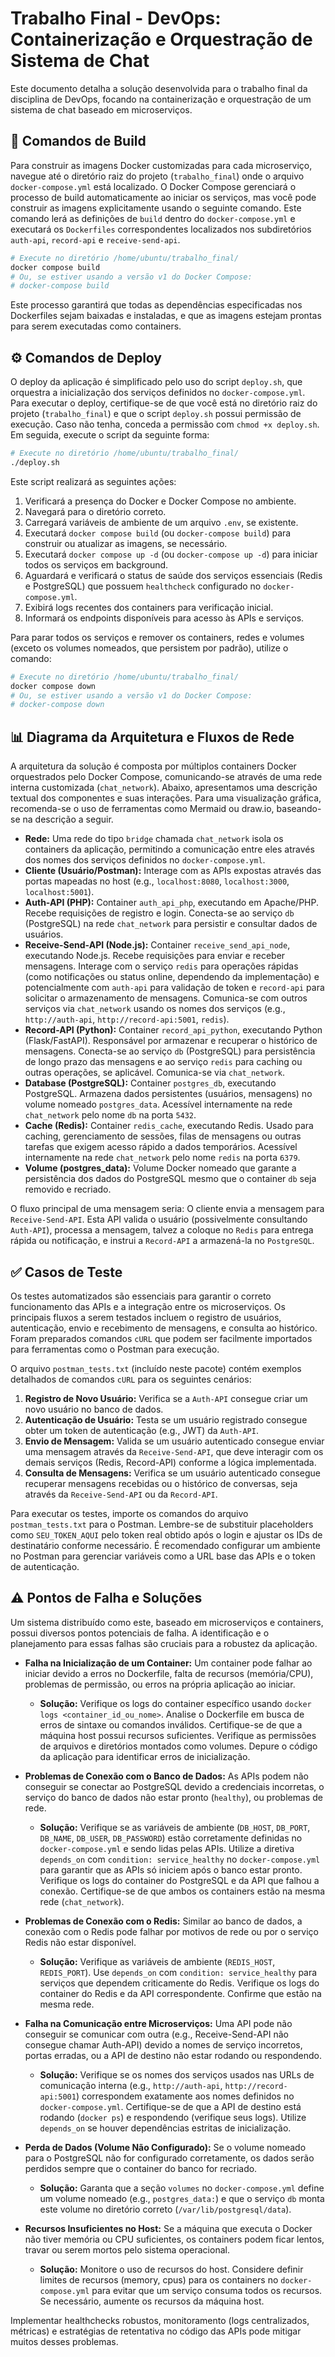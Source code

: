 # Trabalho Final - DevOps: Containerização e Orquestração de Sistema de Chat

Este documento detalha a solução desenvolvida para o trabalho final da disciplina de DevOps, focando na containerização e orquestração de um sistema de chat baseado em microserviços.




## 🚀 Comandos de Build

Para construir as imagens Docker customizadas para cada microserviço, navegue até o diretório raiz do projeto (`trabalho_final`) onde o arquivo `docker-compose.yml` está localizado. O Docker Compose gerenciará o processo de build automaticamente ao iniciar os serviços, mas você pode construir as imagens explicitamente usando o seguinte comando. Este comando lerá as definições de `build` dentro do `docker-compose.yml` e executará os `Dockerfiles` correspondentes localizados nos subdiretórios `auth-api`, `record-api` e `receive-send-api`.

```bash
# Execute no diretório /home/ubuntu/trabalho_final/
docker compose build
# Ou, se estiver usando a versão v1 do Docker Compose:
# docker-compose build
```

Este processo garantirá que todas as dependências especificadas nos Dockerfiles sejam baixadas e instaladas, e que as imagens estejam prontas para serem executadas como containers.




## ⚙️ Comandos de Deploy

O deploy da aplicação é simplificado pelo uso do script `deploy.sh`, que orquestra a inicialização dos serviços definidos no `docker-compose.yml`. Para executar o deploy, certifique-se de que você está no diretório raiz do projeto (`trabalho_final`) e que o script `deploy.sh` possui permissão de execução. Caso não tenha, conceda a permissão com `chmod +x deploy.sh`. Em seguida, execute o script da seguinte forma:

```bash
# Execute no diretório /home/ubuntu/trabalho_final/
./deploy.sh
```

Este script realizará as seguintes ações:
1.  Verificará a presença do Docker e Docker Compose no ambiente.
2.  Navegará para o diretório correto.
3.  Carregará variáveis de ambiente de um arquivo `.env`, se existente.
4.  Executará `docker compose build` (ou `docker-compose build`) para construir ou atualizar as imagens, se necessário.
5.  Executará `docker compose up -d` (ou `docker-compose up -d`) para iniciar todos os serviços em background.
6.  Aguardará e verificará o status de saúde dos serviços essenciais (Redis e PostgreSQL) que possuem `healthcheck` configurado no `docker-compose.yml`.
7.  Exibirá logs recentes dos containers para verificação inicial.
8.  Informará os endpoints disponíveis para acesso às APIs e serviços.

Para parar todos os serviços e remover os containers, redes e volumes (exceto os volumes nomeados, que persistem por padrão), utilize o comando:

```bash
# Execute no diretório /home/ubuntu/trabalho_final/
docker compose down
# Ou, se estiver usando a versão v1 do Docker Compose:
# docker-compose down
```




## 📊 Diagrama da Arquitetura e Fluxos de Rede

A arquitetura da solução é composta por múltiplos containers Docker orquestrados pelo Docker Compose, comunicando-se através de uma rede interna customizada (`chat_network`). Abaixo, apresentamos uma descrição textual dos componentes e suas interações. Para uma visualização gráfica, recomenda-se o uso de ferramentas como Mermaid ou draw.io, baseando-se na descrição a seguir.

*   **Rede:** Uma rede do tipo `bridge` chamada `chat_network` isola os containers da aplicação, permitindo a comunicação entre eles através dos nomes dos serviços definidos no `docker-compose.yml`.
*   **Cliente (Usuário/Postman):** Interage com as APIs expostas através das portas mapeadas no host (e.g., `localhost:8080`, `localhost:3000`, `localhost:5001`).
*   **Auth-API (PHP):** Container `auth_api_php`, executando em Apache/PHP. Recebe requisições de registro e login. Conecta-se ao serviço `db` (PostgreSQL) na rede `chat_network` para persistir e consultar dados de usuários.
*   **Receive-Send-API (Node.js):** Container `receive_send_api_node`, executando Node.js. Recebe requisições para enviar e receber mensagens. Interage com o serviço `redis` para operações rápidas (como notificações ou status online, dependendo da implementação) e potencialmente com `auth-api` para validação de token e `record-api` para solicitar o armazenamento de mensagens. Comunica-se com outros serviços via `chat_network` usando os nomes dos serviços (e.g., `http://auth-api`, `http://record-api:5001`, `redis`).
*   **Record-API (Python):** Container `record_api_python`, executando Python (Flask/FastAPI). Responsável por armazenar e recuperar o histórico de mensagens. Conecta-se ao serviço `db` (PostgreSQL) para persistência de longo prazo das mensagens e ao serviço `redis` para caching ou outras operações, se aplicável. Comunica-se via `chat_network`.
*   **Database (PostgreSQL):** Container `postgres_db`, executando PostgreSQL. Armazena dados persistentes (usuários, mensagens) no volume nomeado `postgres_data`. Acessível internamente na rede `chat_network` pelo nome `db` na porta `5432`.
*   **Cache (Redis):** Container `redis_cache`, executando Redis. Usado para caching, gerenciamento de sessões, filas de mensagens ou outras tarefas que exigem acesso rápido a dados temporários. Acessível internamente na rede `chat_network` pelo nome `redis` na porta `6379`.
*   **Volume (postgres_data):** Volume Docker nomeado que garante a persistência dos dados do PostgreSQL mesmo que o container `db` seja removido e recriado.

O fluxo principal de uma mensagem seria: O cliente envia a mensagem para `Receive-Send-API`. Esta API valida o usuário (possivelmente consultando `Auth-API`), processa a mensagem, talvez a coloque no `Redis` para entrega rápida ou notificação, e instrui a `Record-API` a armazená-la no `PostgreSQL`.




## ✅ Casos de Teste

Os testes automatizados são essenciais para garantir o correto funcionamento das APIs e a integração entre os microserviços. Os principais fluxos a serem testados incluem o registro de usuários, autenticação, envio e recebimento de mensagens, e consulta ao histórico. Foram preparados comandos `cURL` que podem ser facilmente importados para ferramentas como o Postman para execução.

O arquivo `postman_tests.txt` (incluído neste pacote) contém exemplos detalhados de comandos `cURL` para os seguintes cenários:

1.  **Registro de Novo Usuário:** Verifica se a `Auth-API` consegue criar um novo usuário no banco de dados.
2.  **Autenticação de Usuário:** Testa se um usuário registrado consegue obter um token de autenticação (e.g., JWT) da `Auth-API`.
3.  **Envio de Mensagem:** Valida se um usuário autenticado consegue enviar uma mensagem através da `Receive-Send-API`, que deve interagir com os demais serviços (Redis, Record-API) conforme a lógica implementada.
4.  **Consulta de Mensagens:** Verifica se um usuário autenticado consegue recuperar mensagens recebidas ou o histórico de conversas, seja através da `Receive-Send-API` ou da `Record-API`.

Para executar os testes, importe os comandos do arquivo `postman_tests.txt` para o Postman. Lembre-se de substituir placeholders como `SEU_TOKEN_AQUI` pelo token real obtido após o login e ajustar os IDs de destinatário conforme necessário. É recomendado configurar um ambiente no Postman para gerenciar variáveis como a URL base das APIs e o token de autenticação.




## ⚠️ Pontos de Falha e Soluções

Um sistema distribuído como este, baseado em microserviços e containers, possui diversos pontos potenciais de falha. A identificação e o planejamento para essas falhas são cruciais para a robustez da aplicação.

*   **Falha na Inicialização de um Container:** Um container pode falhar ao iniciar devido a erros no Dockerfile, falta de recursos (memória/CPU), problemas de permissão, ou erros na própria aplicação ao iniciar. 
    *   **Solução:** Verifique os logs do container específico usando `docker logs <container_id_ou_nome>`. Analise o Dockerfile em busca de erros de sintaxe ou comandos inválidos. Certifique-se de que a máquina host possui recursos suficientes. Verifique as permissões de arquivos e diretórios montados como volumes. Depure o código da aplicação para identificar erros de inicialização.

*   **Problemas de Conexão com o Banco de Dados:** As APIs podem não conseguir se conectar ao PostgreSQL devido a credenciais incorretas, o serviço do banco de dados não estar pronto (`healthy`), ou problemas de rede.
    *   **Solução:** Verifique se as variáveis de ambiente (`DB_HOST`, `DB_PORT`, `DB_NAME`, `DB_USER`, `DB_PASSWORD`) estão corretamente definidas no `docker-compose.yml` e sendo lidas pelas APIs. Utilize a diretiva `depends_on` com `condition: service_healthy` no `docker-compose.yml` para garantir que as APIs só iniciem após o banco estar pronto. Verifique os logs do container do PostgreSQL e da API que falhou a conexão. Certifique-se de que ambos os containers estão na mesma rede (`chat_network`).

*   **Problemas de Conexão com o Redis:** Similar ao banco de dados, a conexão com o Redis pode falhar por motivos de rede ou por o serviço Redis não estar disponível.
    *   **Solução:** Verifique as variáveis de ambiente (`REDIS_HOST`, `REDIS_PORT`). Use `depends_on` com `condition: service_healthy` para serviços que dependem criticamente do Redis. Verifique os logs do container do Redis e da API correspondente. Confirme que estão na mesma rede.

*   **Falha na Comunicação entre Microserviços:** Uma API pode não conseguir se comunicar com outra (e.g., Receive-Send-API não consegue chamar Auth-API) devido a nomes de serviço incorretos, portas erradas, ou a API de destino não estar rodando ou respondendo.
    *   **Solução:** Verifique se os nomes dos serviços usados nas URLs de comunicação interna (e.g., `http://auth-api`, `http://record-api:5001`) correspondem exatamente aos nomes definidos no `docker-compose.yml`. Certifique-se de que a API de destino está rodando (`docker ps`) e respondendo (verifique seus logs). Utilize `depends_on` se houver dependências estritas de inicialização.

*   **Perda de Dados (Volume Não Configurado):** Se o volume nomeado para o PostgreSQL não for configurado corretamente, os dados serão perdidos sempre que o container do banco for recriado.
    *   **Solução:** Garanta que a seção `volumes` no `docker-compose.yml` define um volume nomeado (e.g., `postgres_data:`) e que o serviço `db` monta este volume no diretório correto (`/var/lib/postgresql/data`).

*   **Recursos Insuficientes no Host:** Se a máquina que executa o Docker não tiver memória ou CPU suficientes, os containers podem ficar lentos, travar ou serem mortos pelo sistema operacional.
    *   **Solução:** Monitore o uso de recursos do host. Considere definir limites de recursos (memory, cpus) para os containers no `docker-compose.yml` para evitar que um serviço consuma todos os recursos. Se necessário, aumente os recursos da máquina host.

Implementar healthchecks robustos, monitoramento (logs centralizados, métricas) e estratégias de retentativa no código das APIs pode mitigar muitos desses problemas.

